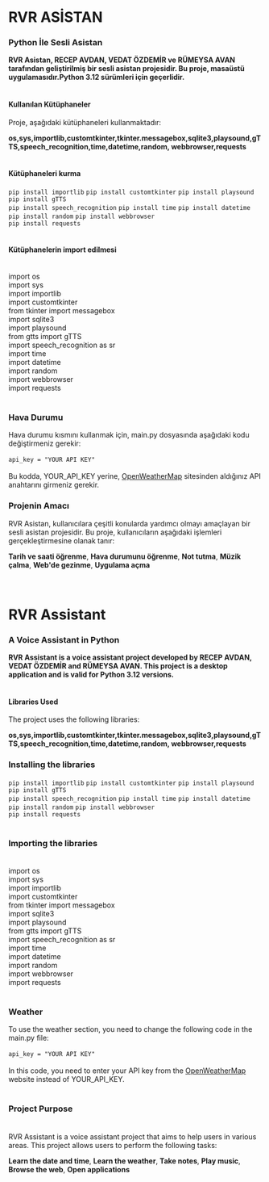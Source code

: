 # RVR ASİSTAN <br>
### Python İle Sesli Asistan <br>
**RVR Asistan, RECEP AVDAN, VEDAT ÖZDEMİR ve RÜMEYSA AVAN tarafından geliştirilmiş bir sesli asistan projesidir. Bu proje, masaüstü uygulamasıdır.Python 3.12 sürümleri için geçerlidir.** <br>
<br>
#### Kullanılan Kütüphaneler<br>
Proje, aşağıdaki kütüphaneleri kullanmaktadır:<br>

**os,sys,importlib,customtkinter,tkinter.messagebox,sqlite3,playsound,gTTS,speech_recognition,time,datetime,random,
webbrowser,requests**
<br/>
<br/>

#### Kütüphaneleri kurma <br>

`pip install importlib`
`pip install customtkinter`
`pip install playsound`
`pip install gTTS`<br>
`pip install speech_recognition`
`pip install time`
`pip install datetime`
`pip install random`
`pip install webbrowser`<br>
`pip install requests` <br><br>
#### Kütüphanelerin import edilmesi <br><br>
import os <br>
import sys <br>
import importlib <br>
import customtkinter <br>
from tkinter import messagebox <br>
import sqlite3<br>
import playsound <br>
from gtts import gTTS <br>
import speech_recognition as sr <br>
import time<br>
import datetime <br>
import random <br>
import webbrowser <br>
import requests <br> <br>
### Hava Durumu <br>
Hava durumu kısmını kullanmak için, main.py dosyasında aşağıdaki kodu değiştirmeniz gerekir:<br><br>
`api_key = "YOUR API KEY"`<br><br>
Bu kodda, YOUR_API_KEY yerine, [OpenWeatherMap](https://openweathermap.org/) sitesinden aldığınız API anahtarını girmeniz gerekir.<br>
### Projenin Amacı <br>
RVR Asistan, kullanıcılara çeşitli konularda yardımcı olmayı amaçlayan bir sesli asistan projesidir. Bu proje, kullanıcıların aşağıdaki işlemleri gerçekleştirmesine olanak tanır:<br>

**Tarih ve saati öğrenme**,
**Hava durumunu öğrenme**,
**Not tutma**,
**Müzik çalma**,
**Web'de gezinme**,
**Uygulama açma**<br><br><br>


# RVR Assistant<br>

### A Voice Assistant in Python<br>

**RVR Assistant is a voice assistant project developed by RECEP AVDAN, VEDAT ÖZDEMİR and RÜMEYSA AVAN. This project is a desktop application and is valid for Python 3.12 versions.** <br><br>

#### Libraries Used<br>

The project uses the following libraries:<br>

**os,sys,importlib,customtkinter,tkinter.messagebox,sqlite3,playsound,gTTS,speech_recognition,time,datetime,random,
webbrowser,requests**

### Installing the libraries<br>
`pip install importlib`
`pip install customtkinter`
`pip install playsound`
`pip install gTTS`<br>
`pip install speech_recognition`
`pip install time`
`pip install datetime`
`pip install random`
`pip install webbrowser`<br>
`pip install requests` <br><br>

### Importing the libraries <br><br>
import os <br>
import sys <br>
import importlib <br>
import customtkinter <br>
from tkinter import messagebox <br>
import sqlite3<br>
import playsound <br>
from gtts import gTTS <br>
import speech_recognition as sr <br>
import time<br>
import datetime <br>
import random <br>
import webbrowser <br>
import requests <br> <br>

### Weather <br>

To use the weather section, you need to change the following code in the main.py file:<br><br>
`api_key = "YOUR API KEY"`<br><br>
In this code, you need to enter your API key from the [OpenWeatherMap](https://openweathermap.org/) website instead of YOUR_API_KEY.<br><br>

### Project Purpose<br><br>

RVR Assistant is a voice assistant project that aims to help users in various areas. This project allows users to perform the following tasks:<br>

**Learn the date and time**,
**Learn the weather**,
**Take notes**,
**Play music**,
**Browse the web**,
**Open applications**
